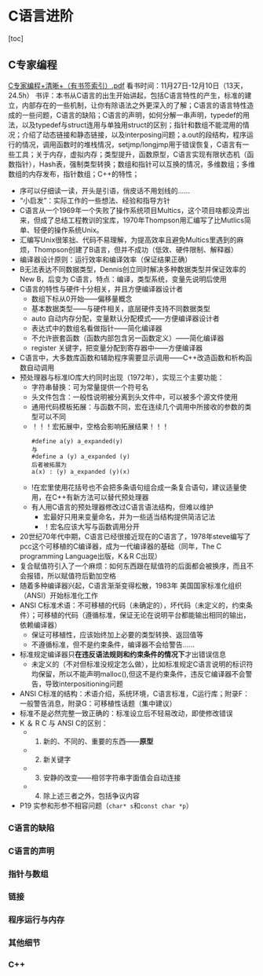 # C语言进阶
[toc]
## C专家编程
[C专家编程+清晰+（有书签索引）.pdf](../../../books/C语言/C专家编程+清晰+（有书签索引）.pdf)
看书时间：11月27日-12月10日（13天，24.5h） 
书评：本书从C语言的出生开始讲起，包括C语言特性的产生，标准的建立，内部存在的一些机制，让你有除语法之外更深入的了解；C语言的语言特性造成的一些问题，C语言的缺陷；C语言的声明，如何分解一串声明，typedef的用法，以及typedef与struct连用与单独用struct的区别；指针和数组不能混用的情况；介绍了动态链接和静态链接，以及interposing问题；a.out的段结构，程序运行的情况，调用函数时的堆栈情况，setjmp/longjmp用于错误恢复，C语言有一些工具；关于内存，虚拟内存；类型提升，函数原型，C语言实现有限状态机（函数指针），Hash表，强制类型转换；数组和指针可以互换的情况，多维数组；多维数组的内存发布，指针数组；C++的特性；
* 序可以仔细读一读，开头是引语，俏皮话不用划线的......
* “小启发”：实际工作的一些想法、经验和指导方针
* C语言从一个1969年一个失败了操作系统项目Multics，这个项目啥都没弄出来，但成了总结工程教训的宝库，1970年Thompson用汇编写了比Mutlics简单、轻便的操作系统Unix。
* 汇编写Unix很笨拙、代码不易理解，为提高效率且避免Multics里遇到的麻烦，Thompson创建了B语言，但并不成功（低效、硬件限制、解释器）
* 编译器设计原则：运行效率和编译效率（保证结果正确）
* B无法表达不同数据类型，Dennis创立同时解决多种数据类型并保证效率的New B，后变为 C语言，特点：编译，类型系统，变量先说明后使用
* C语言的特性与硬件十分相关，并且方便编译器设计者
  * 数组下标从0开始——偏移量概念
  * 基本数据类型——与硬件相关，底层硬件支持不同数据类型
  * auto 自动内存分配，变量默认分配模式——方便编译器设计者
  * 表达式中的数组名看做指针——简化编译器
  * 不允许嵌套函数（函数内部包含另一函数定义）——简化编译器
  * register 关键字，把变量分配到寄存器中——方便编译器
* C语言中，大多数库函数和辅助程序需要显示调用——C++改造函数和析构函数自动调用
* 预处理器与标准IO库大约同时出现（1972年），实现三个主要功能：
  * 字符串替换：可为常量提供一个符号名
  * 头文件包含：一般性说明被分离到头文件中，可以被多个源文件使用
  * 通用代码模板拓展：与函数不同，宏在连续几个调用中所接收的参数的类型可以不同
  * ！！！宏拓展中，空格会影响拓展结果！！！
    ```
    #define a(y) a_expanded(y)
    与
    #define a (y) a_expanded (y)
    后者被拓展为
    a(x) : (y) a_expanded (y)(x)
    ```
  * !在宏里使用花括号也不会把多条语句组合成一条复合语句，建议适量使用，在C++有新方法可以替代预处理器
  * 有人用C语言的预处理器修改过C语言语法结构，但难以维护
    * 宏最好只用来变量命名，并为一些适当结构提供简洁记法
    * ！宏名应该大写与函数调用分开
* 20世纪70年代中期，C语言已经很接近现在的C语言了，1978年steve编写了pcc这个可移植的C编译器，成为一代编译器的基础（同年，The C programming Language出版，K＆R C出现）
* 复合赋值符引入了一个麻烦：如何东西跟在赋值符的后面都会被换序，而且不会报错，所以赋值符后勤加空格
* 随着多种编译器兴起，C语言渐渐变得松散，1983年 美国国家标准化组织（ANSI）开始标准化工作
* ANSI C标准术语：不可移植的代码（未确定的），坏代码（未定义的，约束条件）；可移植的代码（遵循标准，保证无论在说明平台都能输出相同的输出，依赖编译器）
  * 保证可移植性，应该始终加上必要的类型转换、返回值等
  * 不遵循标准，但不是约束条件，编译器不会给警告......
* 标准规定编译器只**在违反语法规则和约束条件的情况下**才出错误信息
  * 未定义的（不对但标准没规定怎么做），比如标准规定C语言说明的标识符均保留，所以不能声明malloc(),但这不是约束条件，违反它编译器不会警告，导致interpositioning问题
* ANSI C标准的结构：术语介绍，系统环境，C语言标准，C运行库；附录F：一般警告消息，附录G：可移植性话题（集中建议）
* 标准不是必然完整一致正确的：标准设立后不轻易改动，即使修改错误
* K ＆ R C 与 ANSI C的区别：
  * 1. 新的、不同的、重要的东西——**原型**
  * 2. 新关键字
  * 3. 安静的改变——相邻字符串字面值会自动连接
  * 4. 除上述三者之外，包括争议内容
* P19 实参和形参不相容问题（`char* s`和`const char *p`）
### C语言的缺陷

### C语言的声明
### 指针与数组
### 链接
### 程序运行与内存
### 其他细节
### C++
